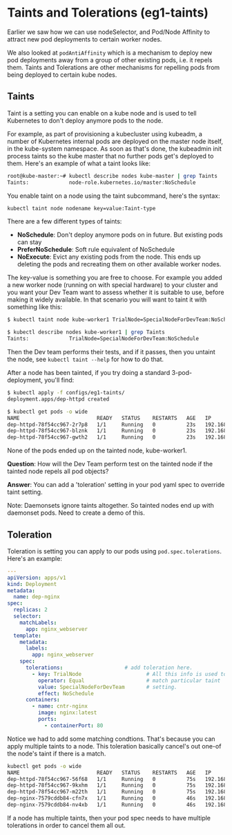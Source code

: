 # Taints and Tolerations (eg1-taints)

Earlier we saw how we can use nodeSelector, and Pod/Node Affinity to attract new pod deployments to certain worker nodes.

We also looked at `podAntiAffinity` which is a mechanism to deploy new pod deployments away from a group of other existing pods, i.e. it repels them. Taints and Tolerations are other mechanisms for repelling pods from being deployed to certain kube nodes.

## Taints

Taint is a setting you can enable on a kube node and is used to tell Kubernetes to don't deploy anymore pods to the node.

For example, as part of provisioning a kubecluster using kubeadm, a number of Kubernetes internal pods are deployed on the master node itself, in the kube-system namespace. As soon as that's done, the kubeadmin init process taints so the kube master that no further pods get's deployed to them. Here's an example of what a taint looks like:

```bash
root@kube-master:~# kubectl describe nodes kube-master | grep Taints
Taints:             node-role.kubernetes.io/master:NoSchedule
```

You enable taint on a node using the taint subcommand, here's the syntax:

```bash
kubectl taint node nodename key=value:Taint-type
```

There are a few different types of taints:

- **NoSchedule**: Don't deploy anymore pods on in future. But existing pods can stay
- **PreferNoSchedule**: Soft rule equivalent of NoSchedule
- **NoExecute**: Evict any existing pods from the node. This ends up deleting the pods and recreating them on other available worker nodes.

The key-value is something you are free to choose. For example you added a new worker node (running on with special hardware) to your cluster and you want your Dev Team want to assess whether it is suitable to use, before making it widely available. In that scenario you will want to taint it with something like this:

```bash
$ kubectl taint node kube-worker1 TrialNode=SpecialNodeForDevTeam:NoSchedule

$ kubectl describe nodes kube-worker1 | grep Taints
Taints:             TrialNode=SpecialNodeForDevTeam:NoSchedule
```

Then the Dev team performs their tests, and if it passes, then you untaint the node, see `kubectl taint --help` for how to do that.

After a node has been tainted, if you try doing a standard 3-pod-deployment, you'll find:

```bash
$ kubectl apply -f configs/eg1-taints/
deployment.apps/dep-httpd created

$ kubectl get pods -o wide
NAME                         READY   STATUS    RESTARTS   AGE   IP             NODE           NOMINATED NODE   READINESS GATES
dep-httpd-78f54cc967-2r7p8   1/1     Running   0          23s   192.168.2.13   kube-worker2   <none>           <none>
dep-httpd-78f54cc967-blznk   1/1     Running   0          23s   192.168.2.12   kube-worker2   <none>           <none>
dep-httpd-78f54cc967-gwth2   1/1     Running   0          23s   192.168.2.14   kube-worker2   <none>           <none>
```

None of the pods ended up on the tainted node, kube-worker1.

**Question**: How will the Dev Team perform test on the tainted node if the tainted node repels all pod objects?

**Answer**: You can add a 'toleration' setting in your pod yaml spec to override taint setting.  

Note: Daemonsets ignore taints altogether. So tainted nodes end up with daemonset pods. Need to create a demo of this.

## Toleration

Toleration is setting you can apply to our pods using `pod.spec.tolerations`. Here's an example:

```yaml
---
apiVersion: apps/v1
kind: Deployment
metadata:
  name: dep-nginx
spec:
  replicas: 2
  selector:
    matchLabels:
      app: nginx_webserver
  template:
    metadata:
      labels:
        app: nginx_webserver
    spec:
      tolerations:                    # add toleration here.
        - key: TrialNode                     # All this info is used to
          operator: Equal                    # match particular taint
          value: SpecialNodeForDevTeam       # setting.
          effect: NoSchedule
      containers:
        - name: cntr-nginx
          image: nginx:latest
          ports:
            - containerPort: 80
```

Notice we had to add some matching condtions. That's because you can apply multiple taints to a node. This toleration basically cancel's out one-of the node's taint if there is a match.

```bash
kubectl get pods -o wide
NAME                         READY   STATUS    RESTARTS   AGE   IP             NODE           NOMINATED NODE   READINESS GATES
dep-httpd-78f54cc967-56f68   1/1     Running   0          75s   192.168.2.17   kube-worker2   <none>           <none>
dep-httpd-78f54cc967-9kxhm   1/1     Running   0          75s   192.168.2.18   kube-worker2   <none>           <none>
dep-httpd-78f54cc967-m22th   1/1     Running   0          75s   192.168.2.16   kube-worker2   <none>           <none>
dep-nginx-7579cddb84-cfn7x   1/1     Running   0          46s   192.168.1.10   kube-worker1   <none>           <none>
dep-nginx-7579cddb84-nv4xb   1/1     Running   0          46s   192.168.2.19   kube-worker2   <none>           <none>
```

If a node has multiple taints, then your pod spec needs to have multiple tolerations in order to cancel them all out.
